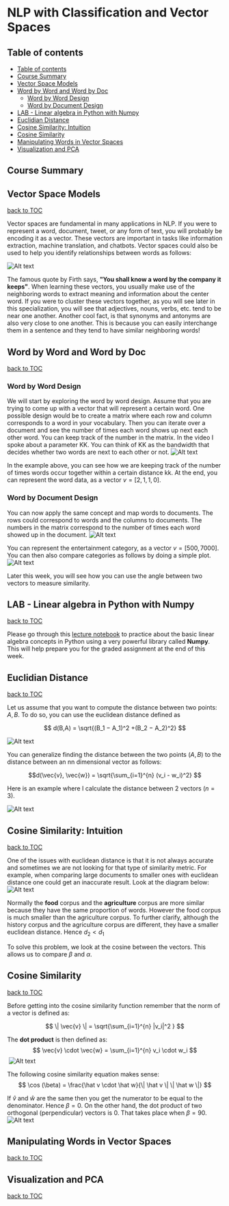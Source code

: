 # NLP with Classification and Vector Spaces

## Table of contents

- [Table of contents](#table-of-contents)
- [Course Summary](#course-summary)
- [Vector Space Models](#vector-space-models)
- [Word by Word and Word by Doc](#word-by-word-and-word-by-doc)
  - [Word by Word Design](#word-by-word-design)
  - [Word by Document Design](#word-by-document-design)
- [LAB - Linear algebra in Python with Numpy](#lab---linear-algebra-in-python-with-numpy)
- [Euclidian Distance](#euclidian-distance)
- [Cosine Similarity: Intuition](#cosine-similarity-intuition)
- [Cosine Similarity](#cosine-similarity)
- [Manipulating Words in Vector Spaces](#manipulating-words-in-vector-spaces)
- [Visualization and PCA](#visualization-and-pca)

## Course Summary

## Vector Space Models

[back to TOC](#table-of-contents)

Vector spaces are fundamental in many applications in NLP. If you were to represent a word, document, tweet, or any form of text, you will probably be encoding it as a vector. These vectors are important in tasks like information extraction, machine translation, and chatbots. Vector spaces could also be used to help you identify relationships between words as follows:

![Alt text](images/C1W3N1_01.png)

The famous quote by Firth says, **"You shall know a word by the company it keeps"**. When learning these vectors, you usually make use of the neighboring words to extract meaning and information about the center word. If you were to cluster these vectors together, as you will see later in this specialization, you will see that adjectives, nouns, verbs, etc. tend to be near one another. Another cool fact, is that synonyms and antonyms are also very close to one another. This is because you can easily interchange them in a sentence and they tend to have similar neighboring words!

## Word by Word and Word by Doc

[back to TOC](#table-of-contents)

### Word by Word Design

We will start by exploring the word by word design. Assume that you are trying to come up with a vector that will represent a certain word.  One possible design would be to create a matrix where each row and column corresponds to a word in your vocabulary. Then you can iterate over a document and see the number of times each word shows up next each other word. You can keep track of the number in the matrix. In the video I spoke about a parameter KK. You can think of KK as the bandwidth that decides whether two words are next to each other or not.
![Alt text](images/C1W3N2_01.png)

In the example above, you can see how we are keeping track of the number of times words occur together within a certain distance kk. At the end, you can represent the word data, as a vector $v = [2,1,1,0]$.

### Word by Document Design

You can now apply the same concept and map words to documents. The rows could correspond to words and the columns to documents. The numbers in the matrix correspond to the number of times each word showed up in the document.
![Alt text](images/C1W3N2_02.png)

You can represent the entertainment category, as a vector $v = [500, 7000]$. You can then also compare categories as follows by doing a simple plot.
![Alt text](images/C1W3N2_03.png)

Later this week, you will see how you can use the angle between two vectors to measure similarity.

## LAB - Linear algebra in Python with Numpy

[back to TOC](#table-of-contents)

Please go through this [lecture notebook](Labs/Week%203/C1_W3_lecture_nb_01_linear_algebra.ipynb) to practice about the basic linear algebra concepts in Python using a very powerful library called **Numpy**. This will help prepare you for the graded assignment at the end of this week.

## Euclidian Distance

[back to TOC](#table-of-contents)

Let us assume that you want to compute the distance between two points: $A, B$. To do so, you can use the euclidean distance defined as

$$
d(B,A) = \sqrt{(B_1 − A_1)^2 +(B_2 − A_2)^2}
$$

​![Alt text](images/C1W3N3_01.png)

You can generalize finding the distance between the two points $(A,B)$ to the distance between an nn dimensional vector as follows:

$$
​d(\vec{v}, \vec{w}) = \sqrt{\sum_{i=1}^{n} (v_i - w_i)^2}
$$

Here is an example where I calculate the distance between 2 vectors $(n=3)$.

![Alt text](images/C1W3N3_02.png)

## Cosine Similarity: Intuition

[back to TOC](#table-of-contents)

One of the issues with euclidean distance is that it is not always accurate and sometimes we are not looking for that type of similarity metric. For example, when comparing large documents to smaller ones with euclidean distance one could get an inaccurate result. Look at the diagram below:
![Alt text](images/C1W3N4_01.png)

Normally the **food** corpus and the **agriculture** corpus are more similar because they have the same proportion of words. However the food corpus is much smaller than the agriculture corpus. To further clarify, although the history corpus and the agriculture corpus are different, they have a smaller euclidean distance. Hence $d_2 < d_1$

To solve this problem, we look at the cosine between the vectors. This allows us to compare $\beta$ and $\alpha$.

## Cosine Similarity

[back to TOC](#table-of-contents)

Before getting into the cosine similarity function remember that the norm of a vector is defined as:

$$
\| \vec{v} \| = \sqrt{\sum_{i=1}^{n} |v_i|^2 }
$$

The **dot product** is then defined as:
$$
\vec{v} \cdot \vec{w} = \sum_{i=1}^{n} v_i \cdot w_i
$$
​
![Alt text](images/C1W3N5_01.png)

The following cosine similarity equation makes sense:
$$
\cos (\beta) = \frac{\hat v \cdot \hat w}{\| \hat v \| \| \hat w \|}
$$

If $\hat v$ and $\hat w$ are the same then you get the numerator to be equal to the denominator. Hence $\beta = 0$. On the other hand, the dot product of two orthogonal (perpendicular) vectors is $0$. That takes place when $\beta = 90$.
![Alt text](images/C1W3N5_02.png)

## Manipulating Words in Vector Spaces

[back to TOC](#table-of-contents)

## Visualization and PCA

[back to TOC](#table-of-contents)
